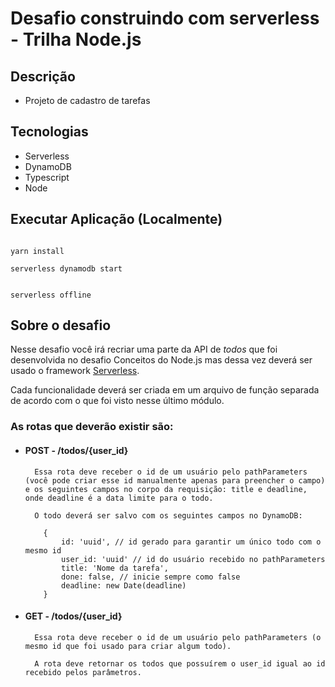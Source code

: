 # Desafio construindo com serverless - Trilha Node.js

## Descrição
- Projeto de cadastro de tarefas 

## Tecnologias 
- Serverless
- DynamoDB
- Typescript
- Node

## Executar Aplicação (Localmente)
```

yarn install

serverless dynamodb start

```
```

serverless offline

```

## Sobre o desafio
Nesse desafio você irá recriar uma parte da API de *todos* que foi desenvolvida no desafio Conceitos do Node.js mas dessa vez deverá ser usado o framework [Serverless](https://www.serverless.com/).

Cada funcionalidade deverá ser criada em um arquivo de função separada de acordo com o que foi visto nesse último módulo.
### As rotas que deverão existir são:
- #### POST - /todos/{user_id}
		Essa rota deve receber o id de um usuário pelo pathParameters (você pode criar esse id manualmente apenas para preencher o campo) e os seguintes campos no corpo da requisição: title e deadline, onde deadline é a data limite para o todo.

		O todo deverá ser salvo com os seguintes campos no DynamoDB:

	```
		{ 
			id: 'uuid', // id gerado para garantir um único todo com o mesmo id
			user_id: 'uuid' // id do usuário recebido no pathParameters
			title: 'Nome da tarefa',
			done: false, // inicie sempre como false
			deadline: new Date(deadline)
		}
	```

- #### GET - /todos/{user_id}
		Essa rota deve receber o id de um usuário pelo pathParameters (o mesmo id que foi usado para criar algum todo).

		A rota deve retornar os todos que possuírem o user_id igual ao id recebido pelos parâmetros.